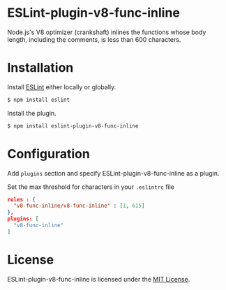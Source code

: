 ESLint-plugin-v8-func-inline
===================

Node.js's V8 optimizer (crankshaft) inlines the functions whose body length, including the comments, is less than 600 characters.

# Installation

Install [ESLint](https://www.github.com/eslint/eslint) either locally or globally.

```sh
$ npm install eslint
```
Install the plugin.

```sh
$ npm install eslint-plugin-v8-func-inline
```

# Configuration

Add `plugins` section and specify ESLint-plugin-v8-func-inline as a plugin.

Set the max threshold for characters in your `.eslintrc` file
```json
rules : {
  "v8-func-inline/v8-func-inline" : [1, 615]
},
plugins: [
  "v8-func-inline"
]

```

# License

ESLint-plugin-v8-func-inline is licensed under the [MIT License](http://www.opensource.org/licenses/mit-license.php).
